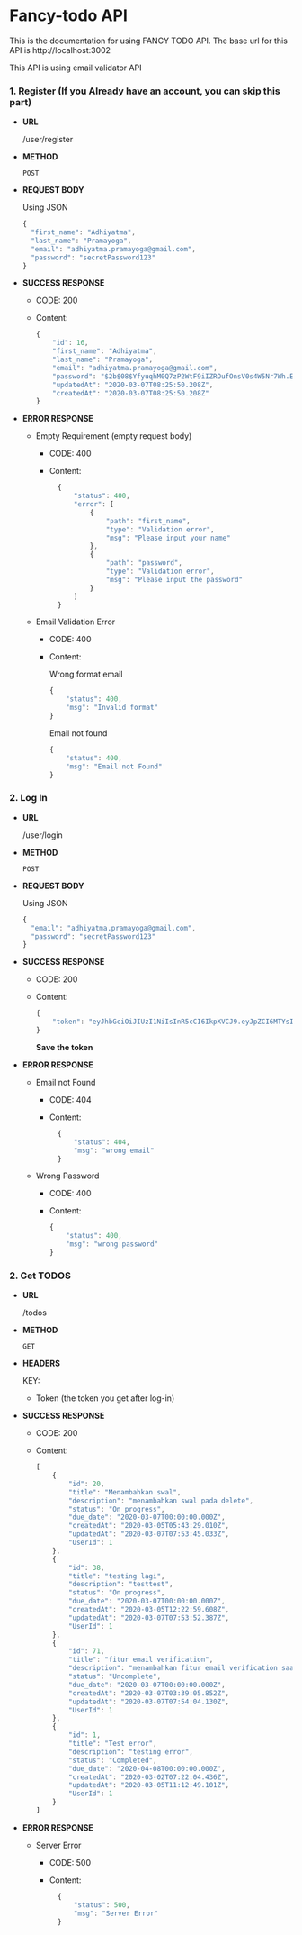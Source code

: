 # Fancy-todo API

This is the documentation for using FANCY TODO API. The base url for this API is http://localhost:3002

This API is using email validator API

### 1. Register (If you Already have an account, you can skip this part)

* **URL**
  
  /user/register

* **METHOD**
  
  `POST`

* **REQUEST BODY**
  
  Using JSON

  ```javascript
  {
	"first_name": "Adhiyatma",
	"last_name": "Pramayoga",
	"email": "adhiyatma.pramayoga@gmail.com",
	"password": "secretPassword123"
  }
  ```

* **SUCCESS RESPONSE**
  
  * CODE: 200 
  * Content:
  
    ```javascript
    {
        "id": 16,
        "first_name": "Adhiyatma",
        "last_name": "Pramayoga",
        "email": "adhiyatma.pramayoga@gmail.com",
        "password": "$2b$08$YfyuqhM0Q7zP2WtF9iIZROufOnsV0s4W5Nr7Wh.Eu9xnjAk5AOZc6",
        "updatedAt": "2020-03-07T08:25:50.208Z",
        "createdAt": "2020-03-07T08:25:50.208Z"
    }
    ```

* **ERROR RESPONSE**
  
  * Empty Requirement (empty request body)
    
    * CODE: 400
    
    * Content:
        
      ```javascript
        {
            "status": 400,
            "error": [
                {
                    "path": "first_name",
                    "type": "Validation error",
                    "msg": "Please input your name"
                },
                {
                    "path": "password",
                    "type": "Validation error",
                    "msg": "Please input the password"
                }
            ]
        }
      ```

  * Email Validation Error
    
    *   CODE: 400

    *   Content:

        Wrong format email

        ```javascript
        {
            "status": 400,
            "msg": "Invalid format"
        }
        ```

        Email not found

        ```javascript
        {
            "status": 400,
            "msg": "Email not Found"
        }
        ```

### 2. Log In

* **URL**
  
  /user/login

* **METHOD**
  
  `POST`

* **REQUEST BODY**
  
  Using JSON

  ```javascript
  {
	"email": "adhiyatma.pramayoga@gmail.com",
	"password": "secretPassword123"
  }
  ```

* **SUCCESS RESPONSE**
  
  * CODE: 200 
  * Content:
  
    ```javascript
    {
        "token": "eyJhbGciOiJIUzI1NiIsInR5cCI6IkpXVCJ9.eyJpZCI6MTYsImVtYWlsIjoiYWRoaXlhdG1hLnByYW1heW9nYUBnbWFpbC5jb20iLCJpYXQiOjE1ODM1NzA3NjN9.IowZiHVsopN5XrvJ_U-l8hOai0LnkTWufgvnALDHm-s"
    }
    ```

    **Save the token**

* **ERROR RESPONSE**
  
  * Email not Found
    
    * CODE: 404
    
    * Content:
        
      ```javascript
        {
            "status": 404,
            "msg": "wrong email"
        }
      ```

  * Wrong Password
    
    *   CODE: 400

    *   Content:

        ```javascript
        {
            "status": 400,
            "msg": "wrong password"
        }
        ```

### 2. Get TODOS

* **URL**
  
  /todos

* **METHOD**
  
  `GET`

* **HEADERS**
  
  KEY:

    * Token (the token you get after log-in)
  

* **SUCCESS RESPONSE**
  
  * CODE: 200 
  * Content:
  
    ```javascript
    [
        {
            "id": 20,
            "title": "Menambahkan swal",
            "description": "menambahkan swal pada delete",
            "status": "On progress",
            "due_date": "2020-03-07T00:00:00.000Z",
            "createdAt": "2020-03-05T05:43:29.010Z",
            "updatedAt": "2020-03-07T07:53:45.033Z",
            "UserId": 1
        },
        {
            "id": 38,
            "title": "testing lagi",
            "description": "testtest",
            "status": "On progress",
            "due_date": "2020-03-07T00:00:00.000Z",
            "createdAt": "2020-03-05T12:22:59.608Z",
            "updatedAt": "2020-03-07T07:53:52.387Z",
            "UserId": 1
        },
        {
            "id": 71,
            "title": "fitur email verification",
            "description": "menambahkan fitur email verification saat register di fancy todo",
            "status": "Uncomplete",
            "due_date": "2020-03-07T00:00:00.000Z",
            "createdAt": "2020-03-07T03:39:05.852Z",
            "updatedAt": "2020-03-07T07:54:04.130Z",
            "UserId": 1
        },
        {
            "id": 1,
            "title": "Test error",
            "description": "testing error",
            "status": "Completed",
            "due_date": "2020-04-08T00:00:00.000Z",
            "createdAt": "2020-03-02T07:22:04.436Z",
            "updatedAt": "2020-03-05T11:12:49.101Z",
            "UserId": 1
        }
    ]
    ```

* **ERROR RESPONSE**
  
  * Server Error
    
    * CODE: 500
    
    * Content:
        
      ```javascript
        {
            "status": 500,
            "msg": "Server Error"
        }
      ```
